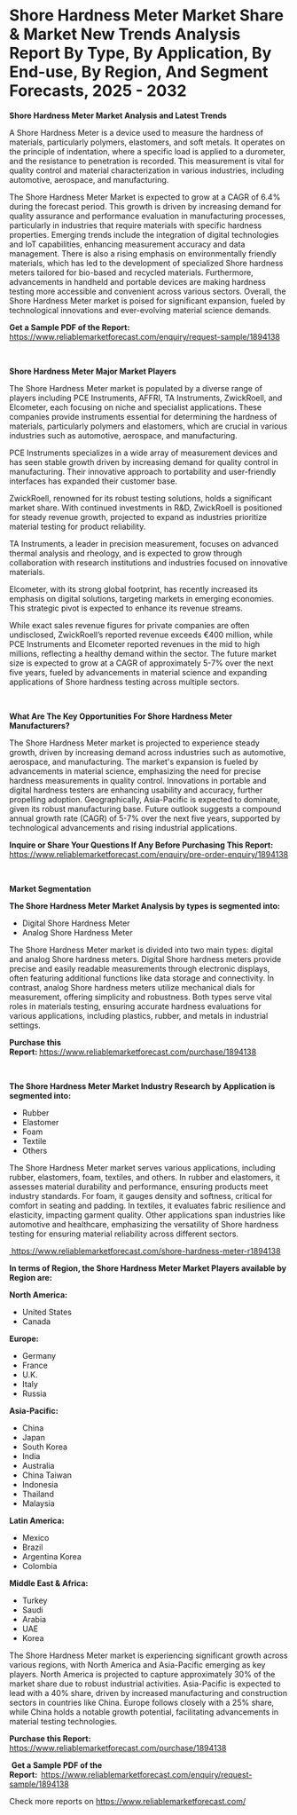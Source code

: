 <p><h1>Shore Hardness Meter Market Share & Market New Trends Analysis Report By Type, By Application, By End-use, By Region, And Segment Forecasts, 2025 - 2032</h1></p><p><strong>Shore Hardness Meter Market Analysis and Latest Trends</strong></p>
<p><p>A Shore Hardness Meter is a device used to measure the hardness of materials, particularly polymers, elastomers, and soft metals. It operates on the principle of indentation, where a specific load is applied to a durometer, and the resistance to penetration is recorded. This measurement is vital for quality control and material characterization in various industries, including automotive, aerospace, and manufacturing.</p><p>The Shore Hardness Meter Market is expected to grow at a CAGR of 6.4% during the forecast period. This growth is driven by increasing demand for quality assurance and performance evaluation in manufacturing processes, particularly in industries that require materials with specific hardness properties. Emerging trends include the integration of digital technologies and IoT capabilities, enhancing measurement accuracy and data management. There is also a rising emphasis on environmentally friendly materials, which has led to the development of specialized Shore hardness meters tailored for bio-based and recycled materials. Furthermore, advancements in handheld and portable devices are making hardness testing more accessible and convenient across various sectors. Overall, the Shore Hardness Meter market is poised for significant expansion, fueled by technological innovations and ever-evolving material science demands.</p></p>
<p><strong>Get a Sample PDF of the Report:&nbsp;</strong> <a href="https://www.reliablemarketforecast.com/enquiry/request-sample/1894138?utm_campaign=3178&utm_medium=2&utm_source=Github&utm_content=ia&utm_term=11042025&utm_id=shore-hardness-meter">https://www.reliablemarketforecast.com/enquiry/request-sample/1894138</a></p>
<p>&nbsp;</p>
<p><strong>Shore Hardness Meter Major Market Players</strong></p>
<p><p>The Shore Hardness Meter market is populated by a diverse range of players including PCE Instruments, AFFRI, TA Instruments, ZwickRoell, and Elcometer, each focusing on niche and specialist applications. These companies provide instruments essential for determining the hardness of materials, particularly polymers and elastomers, which are crucial in various industries such as automotive, aerospace, and manufacturing.</p><p>PCE Instruments specializes in a wide array of measurement devices and has seen stable growth driven by increasing demand for quality control in manufacturing. Their innovative approach to portability and user-friendly interfaces has expanded their customer base.</p><p>ZwickRoell, renowned for its robust testing solutions, holds a significant market share. With continued investments in R&D, ZwickRoell is positioned for steady revenue growth, projected to expand as industries prioritize material testing for product reliability.</p><p>TA Instruments, a leader in precision measurement, focuses on advanced thermal analysis and rheology, and is expected to grow through collaboration with research institutions and industries focused on innovative materials. </p><p>Elcometer, with its strong global footprint, has recently increased its emphasis on digital solutions, targeting markets in emerging economies. This strategic pivot is expected to enhance its revenue streams.</p><p>While exact sales revenue figures for private companies are often undisclosed, ZwickRoell’s reported revenue exceeds €400 million, while PCE Instruments and Elcometer reported revenues in the mid to high millions, reflecting a healthy demand within the sector. The future market size is expected to grow at a CAGR of approximately 5-7% over the next five years, fueled by advancements in material science and expanding applications of Shore hardness testing across multiple sectors.</p></p>
<p>&nbsp;</p>
<p><strong>What Are The Key Opportunities For Shore Hardness Meter Manufacturers?</strong></p>
<p><p>The Shore Hardness Meter market is projected to experience steady growth, driven by increasing demand across industries such as automotive, aerospace, and manufacturing. The market's expansion is fueled by advancements in material science, emphasizing the need for precise hardness measurements in quality control. Innovations in portable and digital hardness testers are enhancing usability and accuracy, further propelling adoption. Geographically, Asia-Pacific is expected to dominate, given its robust manufacturing base. Future outlook suggests a compound annual growth rate (CAGR) of 5-7% over the next five years, supported by technological advancements and rising industrial applications.</p></p>
<p><strong>Inquire or Share Your Questions If Any Before Purchasing This Report:</strong> <a href="https://www.reliablemarketforecast.com/enquiry/pre-order-enquiry/1894138?utm_campaign=3178&utm_medium=2&utm_source=Github&utm_content=ia&utm_term=11042025&utm_id=shore-hardness-meter">https://www.reliablemarketforecast.com/enquiry/pre-order-enquiry/1894138</a></p>
<p>&nbsp;</p>
<p><strong>Market Segmentation</strong></p>
<p><strong>The Shore Hardness Meter Market Analysis by types is segmented into:</strong></p>
<p><ul><li>Digital Shore Hardness Meter</li><li>Analog Shore Hardness Meter</li></ul></p>
<p><p>The Shore Hardness Meter market is divided into two main types: digital and analog Shore hardness meters. Digital Shore hardness meters provide precise and easily readable measurements through electronic displays, often featuring additional functions like data storage and connectivity. In contrast, analog Shore hardness meters utilize mechanical dials for measurement, offering simplicity and robustness. Both types serve vital roles in materials testing, ensuring accurate hardness evaluations for various applications, including plastics, rubber, and metals in industrial settings.</p></p>
<p><strong>Purchase this Report:&nbsp;</strong><a href="https://www.reliablemarketforecast.com/purchase/1894138?utm_campaign=3178&utm_medium=2&utm_source=Github&utm_content=ia&utm_term=11042025&utm_id=shore-hardness-meter">https://www.reliablemarketforecast.com/purchase/1894138</a></p>
<p>&nbsp;</p>
<p><strong>The Shore Hardness Meter Market Industry Research by Application is segmented into:</strong></p>
<p><ul><li>Rubber</li><li>Elastomer</li><li>Foam</li><li>Textile</li><li>Others</li></ul></p>
<p><p>The Shore Hardness Meter market serves various applications, including rubber, elastomers, foam, textiles, and others. In rubber and elastomers, it assesses material durability and performance, ensuring products meet industry standards. For foam, it gauges density and softness, critical for comfort in seating and padding. In textiles, it evaluates fabric resilience and elasticity, impacting garment quality. Other applications span industries like automotive and healthcare, emphasizing the versatility of Shore hardness testing for ensuring material reliability across different sectors.</p></p>
<p><a href="https://www.reliablemarketforecast.com/shore-hardness-meter-r1894138?utm_campaign=3178&utm_medium=2&utm_source=Github&utm_content=ia&utm_term=11042025&utm_id=shore-hardness-meter">&nbsp;https://www.reliablemarketforecast.com/shore-hardness-meter-r1894138</a></p>
<p><strong>In terms of Region, the Shore Hardness Meter Market Players available by Region are:</strong></p>
<p>
    <p> <strong> North America: </strong>
        <ul>
            <li>United States</li>
            <li>Canada</li>
        </ul>
        </p> 
    <p> <strong> Europe: </strong>
        <ul>
            <li>Germany</li>
            <li>France</li>
            <li>U.K.</li>
            <li>Italy</li>
            <li>Russia</li>
        </ul>
        </p> 
    <p> <strong> Asia-Pacific: </strong>
        <ul>
            <li>China</li>
            <li>Japan</li>
            <li>South Korea</li>
            <li>India</li>
            <li>Australia</li>
            <li>China Taiwan</li>
            <li>Indonesia</li>
            <li>Thailand</li>
            <li>Malaysia</li>
        </ul>
        </p> 
    <p> <strong> Latin America: </strong>
        <ul>
            <li>Mexico</li>
            <li>Brazil</li>
            <li>Argentina Korea</li>
            <li>Colombia</li>
        </ul>
        </p> 
    <p> <strong> Middle East & Africa: </strong>
        <ul>
            <li>Turkey</li>
            <li>Saudi</li>
            <li>Arabia</li>
            <li>UAE</li>
            <li>Korea</li>
        </ul>
    </p>
    </p>
<p><p>The Shore Hardness Meter market is experiencing significant growth across various regions, with North America and Asia-Pacific emerging as key players. North America is projected to capture approximately 30% of the market share due to robust industrial activities. Asia-Pacific is expected to lead with a 40% share, driven by increased manufacturing and construction sectors in countries like China. Europe follows closely with a 25% share, while China holds a notable growth potential, facilitating advancements in material testing technologies.</p></p>
<p><strong>Purchase this Report: </strong><a href="https://www.reliablemarketforecast.com/purchase/1894138?utm_campaign=3178&utm_medium=2&utm_source=Github&utm_content=ia&utm_term=11042025&utm_id=shore-hardness-meter">https://www.reliablemarketforecast.com/purchase/1894138</a></p>
<p>&nbsp;<strong>Get a Sample PDF of the Report:&nbsp;&nbsp;</strong><a href="https://www.reliablemarketforecast.com/enquiry/request-sample/1894138?utm_campaign=3178&utm_medium=2&utm_source=Github&utm_content=ia&utm_term=11042025&utm_id=shore-hardness-meter">https://www.reliablemarketforecast.com/enquiry/request-sample/1894138</a></p>
<p><strong></strong></p>
<p>Check more reports on <a href="https://www.reliablemarketforecast.com/?utm_campaign=3178&utm_medium=2&utm_source=Github&utm_content=ia&utm_term=11042025&utm_id=shore-hardness-meter">https://www.reliablemarketforecast.com/</a></p>